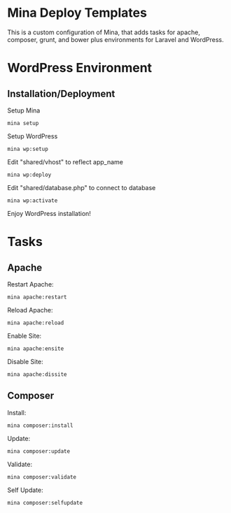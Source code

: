 Mina Deploy Templates
=====================

This is a custom configuration of Mina, that adds tasks for apache, composer, grunt, and bower plus environments for Laravel and WordPress. 

WordPress Environment
=====================

Installation/Deployment
-----------------------
Setup Mina

    mina setup

Setup WordPress
  
    mina wp:setup

Edit "shared/vhost" to reflect app_name

    mina wp:deploy

Edit "shared/database.php" to connect to database

    mina wp:activate

Enjoy WordPress installation!


Tasks
=====

Apache
------
Restart Apache:

    mina apache:restart

Reload Apache:

    mina apache:reload

Enable Site:

    mina apache:ensite

Disable Site:

    mina apache:dissite

Composer
--------
Install:

    mina composer:install

Update:

    mina composer:update

Validate:

    mina composer:validate

Self Update:

    mina composer:selfupdate
